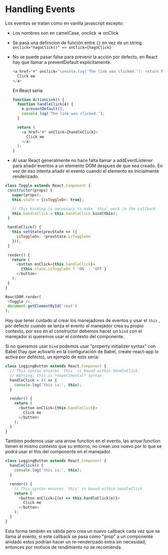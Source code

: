 # Handling Events

Los eventos se tratan como en vanilla javascript excepto:
* Los nombres son en camelCase, onclick => onClick
* Se pasa una definicion de función entre `{}` en vez de un string `onclick="hagoClick()" => onClick={hagoClick}`
* No se puede pasar false para prevenir la acción por defecto, en React hay que llamar a preventDefault explicitamente.

  ```javascript
  <a href="#" onclick="console.log('The link was clicked.'); return false">
    Click me
  </a>
  ```

  En React sería:

  ```javascript
  function ActionLink() {
    function handleClick(e) {
      e.preventDefault();
      console.log('The link was clicked.');
    }

    return (
      <a href="#" onClick={handleClick}>
        Click me
      </a>
    );
  }
  ```


* Al usar React generalmente no hace falta llamar a addEventListener para añadir eventos a un elemento DOM despues de que sea creado. En vez de eso intenta añadir el evento cuando el elemento es inicialmente renderizado.

```javascript
class Toggle extends React.Component {
 constructor(props) {
   super(props);
   this.state = {isToggleOn: true};

   // This binding is necessary to make `this` work in the callback
   this.handleClick = this.handleClick.bind(this);
 }

 handleClick() {
   this.setState(prevState => ({
     isToggleOn: !prevState.isToggleOn
   }));
 }

 render() {
   return (
     <button onClick={this.handleClick}>
       {this.state.isToggleOn ? 'ON' : 'OFF'}
     </button>
   );
 }
}

ReactDOM.render(
 <Toggle />,
 document.getElementById('root')
);
```

Hay que tener cuidado al crear los manejadores de eventos y usar el `this` , por defecto cuando se lanza el evento el manejador crea su propio contexto, por eso en el constructor debemos hacer un `bind` con el manejador si queremos usar el contexto del componente.

Si no queremos usar `bind` podemos usar "property initializer syntax" con Babel (hay que activarlo en la configuración de Babel, create-react-app lo activa por defecto), un ejemplo de esto sería:

```javascript
class LoggingButton extends React.Component {
  // This syntax ensures `this` is bound within handleClick.
  // Warning: this is *experimental* syntax.
  handleClick = () => {
    console.log('this is:', this);
  }

  render() {
    return (
      <button onClick={this.handleClick}>
        Click me
      </button>
    );
  }
}
```

Tambien podemos usar una arrow function en el evento, las arrow function tienen el mismo contexto que su entorno, no crean uno nuevo por lo que se podrá usar el this del componente en el manejador.

```javascript
class LoggingButton extends React.Component {
  handleClick() {
    console.log('this is:', this);
  }

  render() {
    // This syntax ensures `this` is bound within handleClick
    return (
      <button onClick={(e) => this.handleClick(e)}>
        Click me
      </button>
    );
  }
}
```

Esta forma también es válida pero crea un nuevo callback cada vez que se llama al evento, si este callback se pasa como "prop" a un componente anidado estos podrían hacer un re-renderizado extra sin necesidad, entonces por motivos de rendimiento no se recomienda.
